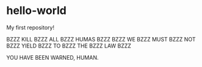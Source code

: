 # hello-world
My first repository!

BZZZ KILL BZZZ ALL BZZZ HUMAS BZZZ
BZZZ WE BZZZ MUST BZZZ NOT BZZZ YIELD BZZZ TO BZZZ THE BZZZ LAW BZZZ

YOU HAVE BEEN WARNED, HUMAN.
